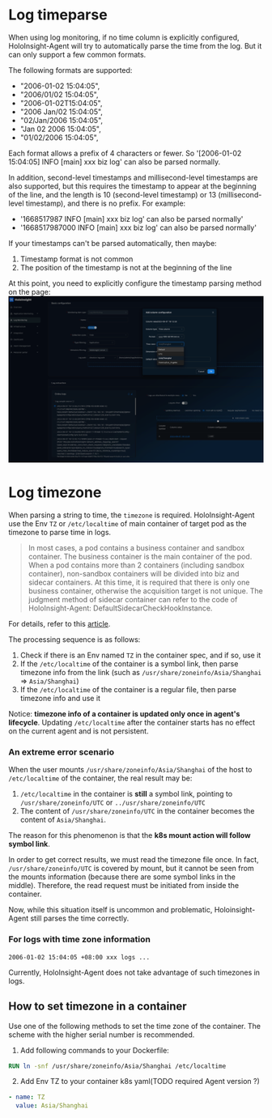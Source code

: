 # Log timeparse
When using log monitoring, if no time column is explicitly configured, HoloInsight-Agent will try to automatically parse the time from the log.
But it can only support a few common formats.

The following formats are supported:
- "2006-01-02 15:04:05",
- "2006/01/02 15:04:05",
- "2006-01-02T15:04:05",
- "2006 Jan/02 15:04:05",
- "02/Jan/2006 15:04:05",
- "Jan 02 2006 15:04:05",
- "01/02/2006 15:04:05",

Each format allows a prefix of 4 characters or fewer.
So '[2006-01-02 15:04:05] INFO [main] xxx biz log' can also be parsed normally.

In addition, second-level timestamps and millisecond-level timestamps are also supported, but this requires the timestamp to appear at the beginning of the line, and the length is 10 (second-level timestamp) or 13 (millisecond-level timestamp), and there is no prefix.
For example:
- '1668517987  INFO [main] xxx biz log' can also be parsed normally'
- '1668517987000  INFO [main] xxx biz log' can also be parsed normally'

If your timestamps can't be parsed automatically, then maybe:
1. Timestamp format is not common
2. The position of the timestamp is not at the beginning of the line

At this point, you need to explicitly configure the timestamp parsing method on the page:
![log-timeparse.png](log-timeparse.png)

# Log timezone
When parsing a string to time, the `timezone` is required.
HoloInsight-Agent use the Env `TZ` or `/etc/localtime` of main container of target pod as the timezone to parse time in logs.
> In most cases, a pod contains a business container and sandbox container. The business container is the main container of the pod.
> When a pod contains more than 2 containers (including sandbox container), non-sandbox containers will be divided into biz and sidecar containers.
> At this time, it is required that there is only one business container, otherwise the acquisition target is not unique.
> The judgment method of sidecar container can refer to the code of HoloInsight-Agent: DefaultSidecarCheckHookInstance.

For details, refer to this [article](https://man7.org/linux/man-pages/man5/localtime.5.html).  

The processing sequence is as follows:
1. Check if there is an Env named `TZ` in the container spec, and if so, use it
2. If the `/etc/localtime` of the container is a symbol link, then parse timezone info from the link (such as `/usr/share/zoneinfo/Asia/Shanghai` => `Asia/Shanghai`)
3. If the `/etc/localtime` of the container is a regular file, then parse timezone info and use it

Notice: **timezone info of a container is updated only once in agent's lifecycle**.
Updating `/etc/localtime` after the container starts has no effect on the current agent and is not persistent.

### An extreme error scenario
When the user mounts `/usr/share/zoneinfo/Asia/Shanghai` of the host to `/etc/localtime` of the container, the real result may be:
1. `/etc/localtime` in the container is **still** a symbol link, pointing to `/usr/share/zoneinfo/UTC` or `../usr/share/zoneinfo/UTC`
2. The content of `/usr/share/zoneinfo/UTC` in the container becomes the content of `Asia/Shanghai`.

The reason for this phenomenon is that the **k8s mount action will follow symbol link**.

In order to get correct results, we must read the timezone file once.
In fact, `/usr/share/zoneinfo/UTC` is covered by mount, but it cannot be seen from the mounts information (because there are some symbol links in the middle).
Therefore, the read request must be initiated from inside the container.

Now, while this situation itself is uncommon and problematic, Holoinsight-Agent still parses the time correctly.

### For logs with time zone information
```text
2006-01-02 15:04:05 +08:00 xxx logs ...
```
Currently, HoloInsight-Agent does not take advantage of such timezones in logs.

## How to set timezone in a container
Use one of the following methods to set the time zone of the container. The scheme with the higher serial number is recommended.

1. Add following commands to your Dockerfile:
```dockerfile
RUN ln -snf /usr/share/zoneinfo/Asia/Shanghai /etc/localtime
```

2. Add Env TZ to your container k8s yaml(TODO required Agent version ?)
```yaml
- name: TZ
  value: Asia/Shanghai
```
